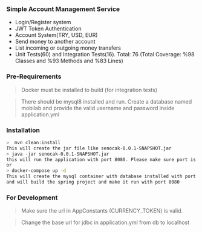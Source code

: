 ### Simple Account Management Service
- Login/Register system
- JWT Token Authentication
- Account System(TRY, USD, EUR)
- Send money to another account
- List incoming or outgoing money transfers
- Unit Tests(60) and Integration Tests(16). Total: 76 (Total Coverage: %98 Classes and %93 Methods and %83 Lines)

### Pre-Requirements
> Docker must  be installed to build (for integration tests)

> There should be mysql8 installed and run. Create a database named mobilab and provide the valid username and password inside application.yml

### Installation
```sh
>  mvn clean:install
This will create the jar file like senocak-0.0.1-SNAPSHOT.jar
> java -jar senocak-0.0.1-SNAPSHOT.jar
this will run the application with port 8080. Please make sure port is free to use
or
> docker-compose up -d 
This will create the mysql container with database installed with port 3306
and will build the spring project and make it run with port 8080 
```

### For Development
> Make sure the url in AppConstants (CURRENCY_TOKEN) is valid.

> Change the base url for jdbc in application.yml from db to localhost
